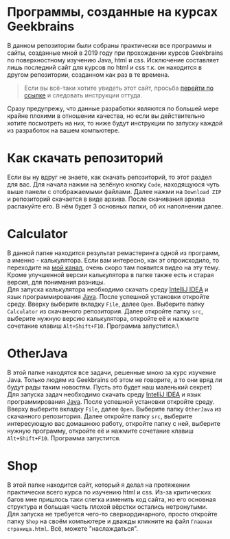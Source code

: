 # Программы, созданные на курсах Geekbrains
В данном репозитории были собраны практически все программы и сайты, созданные мной в 2019 году при прохождении курсов Geekbrains по поверхностному изучению Java, html и css. Исключение составляет лишь последний сайт для курсов по html и css т.к. он находится в другом репозитории, созданном как раз в те времена.

> Если вы всё-таки хотите увидеть этот сайт, просьба [перейти по ссылке](https://github.com/Nytrock/GeekBrains_Site) и следовать инструкции оттуда.

Сразу предупрежу, что данные разработки являются по большей мере крайне плохими в отношении качества, но если вы действительно хотите посмотреть на них, то ниже будут инструкции по запуску каждой из разработок на вашем компьютере.

# Как скачать репозиторий 
Если вы ну вдруг не знаете, как скачать репозиторий, то этот раздел для вас. Для начала нажми на зелёную кнопку `Code`, находящуюся чуть выше панели с отображаемыми файлами. Далее нажми на `Download ZIP` и репозиторий скачается в виде архива. После скачивания архива распакуйте его. В нём будет 3 основных папки, об их наполнении далее.

# Calculator
В данной папке находится результат ремастеринга одной из программ, а именно - калькулятора. Если вам интересно, как эт опроисходило, то переходите на [мой канал](https://www.youtube.com/channel/UC-hf-Ao9DYHTqHR0jKuyWqg), очень скоро там появится видео на эту тему. Кроме улучшенной версии калькулятора в папке также есть и старая версия, для понимания разницы.<br />
Для запуска калькулятора необходимо скачать среду [IntelliJ IDEA](https://www.jetbrains.com/ru-ru/idea/) и язык программирования [Java](https://www.java.com/ru/). После успешной установки откройте среду. Вверху выберите вкладку `File`, далее `Open`. Выберите папку `Calculator` из скачанного репозитория. Далее откройте папку `src`, выберите нужную версию калькулятора, откройте её и нажмите сочетание клавиш `Alt+Shift+F10`. Программа запустится.\

# OtherJava
В этой папке находятся все задачи, решенные мною за курс изучение Java. Только людям из Geekbrains об этом не говорите, а то они вряд ли будут рады таким новостям. Пусть это будет наш маленький секрет)<br />
Для запуска задач необходимо скачать среду [IntelliJ IDEA](https://www.jetbrains.com/ru-ru/idea/) и язык программирования [Java](https://www.java.com/ru/). После успешной установки откройте среду. Вверху выберите вкладку `File`, далее `Open`. Выберите папку `OtherJava` из скачанного репозитория. Далее откройте папку `src`, выберите интересующую вас домашнюю работу, откройте папку с ней, выберите нужную программу, откройте её и нажмите сочетание клавиш `Alt+Shift+F10`. Программа запустится.

# Shop
В этой папке находится сайт, который я делал на протяжении практически всего курса по изучению html и css. Из-за критических багов мне пришлось таки слегка изменить код сайта, но его основная структура и большая часть плохой вёрстки остались нетронутыми. <br />
Для запуска не требуется чего-то сверхординарного, просто откройте папку `Shop` на своём компьютере и дважды кликните на файл `Главная страница.html`. Всё, можете "наслаждаться".
